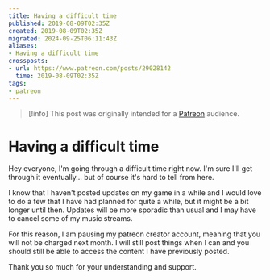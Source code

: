 ```yaml
---
title: Having a difficult time
published: 2019-08-09T02:35Z
created: 2019-08-09T02:35Z
migrated: 2024-09-25T06:11:43Z
aliases:
- Having a difficult time
crossposts:
- url: https://www.patreon.com/posts/29028142
  time: 2019-08-09T02:35Z
tags:
- patreon
---
```


> [!info]
> This post was originally intended for a [Patreon](../tags/patreon.md) audience.

# Having a difficult time

Hey everyone, I'm going through a difficult time right now. I'm sure I'll get through it eventually... but of course it's hard to tell from here.

I know that I haven't posted updates on my game in a while and I would love to do a few that I have had planned for quite a while, but it might be a bit longer until then. Updates will be more sporadic than usual and I may have to cancel some of my music streams.

For this reason, I am pausing my patreon creator account, meaning that you will not be charged next month. I will still post things when I can and you should still be able to access the content I have previously posted.

Thank you so much for your understanding and support.
